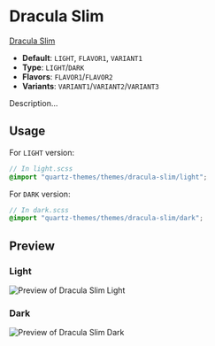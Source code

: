 # Dracula Slim

[Dracula Slim](#)

- **Default**: `LIGHT`, `FLAVOR1`, `VARIANT1`
- **Type**: `LIGHT`/`DARK`
- **Flavors**: `FLAVOR1`/`FLAVOR2`
- **Variants**: `VARIANT1`/`VARIANT2`/`VARIANT3`

Description...

## Usage

For `LIGHT` version:

```scss
// In light.scss
@import "quartz-themes/themes/dracula-slim/light";
```

For `DARK` version:

```scss
// In dark.scss
@import "quartz-themes/themes/dracula-slim/dark";
```

## Preview

### Light

![Preview of Dracula Slim Light](preview-light.png)

### Dark

![Preview of Dracula Slim Dark](preview-dark.png)

